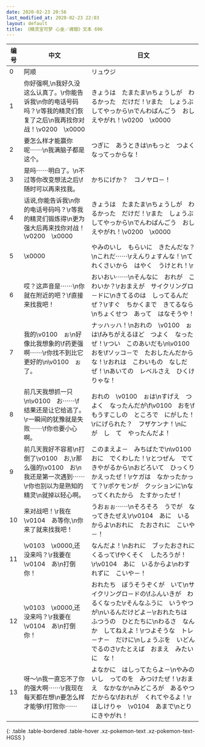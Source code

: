 ```yaml
---
date: 2020-02-23 20:56
last_modified_at: 2020-02-23 22:03
layout: default
title: 《精灵宝可梦 心金／魂银》文本 696
---
```

| 编号 | 中文 | 日文 |
| ---- | ---- | ---- |
| 0 | 阿顺 | リュウジ |
| 1 | 你好强啊,\n我好久没这么认真了。\r你能告诉我\n你的电话号码吗？\r等我的精灵们恢复了之后\n我再找你对战！\v0200　\x0000 | きょうは　たまたま\nちょうしが　わるかった　だけだ！\rまた　しょうぶ　してやっから\nでんわばんごう　おしえやがれ！\v0200　\x0000 |
| 2 | 要怎么样才能赢你呢⋯⋯\n我满脑子都是这个。 | つぎに　あうときは\nもっと　つよく　なってっからな！ |
| 3 | 是吗⋯⋯明白了。\n不过等你改变想法之后\f随时可以再来找我。 | かちにげか？　コノヤロ－！ |
| 4 | 话说,你能告诉我\n你的电话号码吗？\r等我的精灵们锻炼得\n更为强大后再来找你对战！\v0200　\x0000 | きょうは　たまたま\nちょうしが　わるかった　だけだ！\rまた　しょうぶ　してやっから\nでんわばんごう　おしえやがれ！\v0200　\x0000 |
| 5 | \x0000 | やみのいし　もらいに　きたんだな？\nこれだ⋯⋯\rえんりょすんな！\nてれくさいから　はやく　うけとれ！\r |
| 6 | 哎？这声音是⋯⋯\n你就在附近的吧？\f直接来找我吧！ | おいおい⋯⋯\nそんなに　おれが　こわいか？\rおまえが　サイクリングロ－ドに\nきてるのは　しってるんだぜ？\rすぐ　ちかくまで　きてるなら\nちょくせつ　あって　はなそうや！ |
| 7 | 我的\v0100　ぉ\n好像比我想象的\f药更强啊⋯⋯\r你找不到比它更好的\n\v0100　ぉ了。 | ナッハッハ！\nおれの　\v0100　ぉは\fみちがえるほど　つよく　なったぜ！\rつい　このあいだも\n\v0100　おを\fソッコ－で　たおしたんだからな！\rおれは　こわいもの　なしだぜ！\nあいての　レベルさえ　ひくけりゃな！ |
| 8 | 前几天我想抓一只\n\v0100　お⋯⋯\f结果还是让它给逃了。\r一瞬间的犹豫就是失败⋯⋯\f你也要小心啊。 | おれの　\v0100　ぉは\nすげえ　つよく　なったんだが\f\v0100　おを\fもうすこしの　ところで　にがした！\rにげられた？　フザケンナ！\nに　が　し　て　やったんだよ！ |
| 9 | 前几天我好不容易\n打倒了\v0100　お,\r那么强的\v0100　お\n我还是第一次遇到⋯⋯\r你也别以为是熟知的精灵\n就掉以轻心啊。 | このまえよ－　みちばたで\n\v0100　おに　でくわした！\rとつぜん　でてきやがるから\nおどろいて　ひっくりかえったぜ！\rケガは　なかったかって？\rポケモンが　クッションに\nなってくれたから　たすかったぜ！ |
| 10 | 来对战吧！\r我在\v0104　あ等你,\n你来了就来找我吧！ | うおぉぉ⋯⋯\nそろそろ　うでが　なってきたぜえ\r\v0104　あに　いるからよ\nおれに　たおされに　こいや－！ |
| 11 | \v0103　\x0000,还没来吗？\r我要在\v0104　あ\n打倒你！ | なんだよ！\nおれに　ブッたおされに　くるって\fやくそく　したろうが！\r\v0104　あに　いるからよ\nわすれずに　こいや－！ |
| 12 | \v0103　\x0000,还没来吗？\r我要在\v0104　あ\n打倒你！ | おれたち　ぼうそうぞくが　いて\nサイクリングロ－ドの\fふんいきが　わるくなった\rそんなふうに　いうやつが\nいるんだけどよ－\rおれたちは　ふつうの　ひとたちに\nわるさ　なんか　してねえよ！\rつよそうな　トレ－ナ－　だけに\nしょうぶを　いどんでるのさ\rたとえば　おまえ　みたいに　な！ |
| 13 | 呀～\n我一直忘不了你的强大啊⋯⋯\r我现在每天都在想\n要怎么样才能够\f打败你⋯⋯ | よなかに　はしってたらよ－\nやみのいし　ってのを　みつけたぜ！\rおまえ　なかなか\nみどころが　あるやつ　だからな\fおれが　くれてやるよ！\rほしけりゃ　\v0104　あまで\nとりにきやがれ！ |
{: .table .table-bordered .table-hover .xz-pokemon-text .xz-pokemon-text-HGSS }
